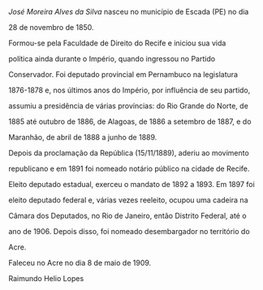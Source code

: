 

*José Moreira Alves da Silva* nasceu no município de Escada (PE) no dia

28 de novembro de 1850.



Formou-se pela Faculdade de Direito do Recife e iniciou sua vida

política ainda durante o Império, quando ingressou no Partido

Conservador. Foi deputado provincial em Pernambuco na legislatura

1876-1878 e, nos últimos anos do Império, por influência de seu partido,

assumiu a presidência de várias províncias: do Rio Grande do Norte, de

1885 até outubro de 1886, de Alagoas, de 1886 a setembro de 1887, e do

Maranhão, de abril de 1888 a junho de 1889.



Depois da proclamação da República (15/11/1889), aderiu ao movimento

republicano e em 1891 foi nomeado notário público na cidade de Recife.

Eleito deputado estadual, exerceu o mandato de 1892 a 1893. Em 1897 foi

eleito deputado federal e, várias vezes reeleito, ocupou uma cadeira na

Câmara dos Deputados, no Rio de Janeiro, então Distrito Federal, até o

ano de 1906. Depois disso, foi nomeado desembargador no território do

Acre.



Faleceu no Acre no dia 8 de maio de 1909.



Raimundo Helio Lopes



